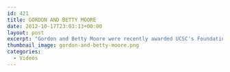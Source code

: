 ```yaml
---
id: 421
title: GORDON AND BETTY MOORE
date: 2012-10-17T23:03:13+00:00
layout: post
excerpt: "Gordon and Betty Moore were recently awarded UCSC's Foundation Medal for their philanthropic leadership in support of science and the environment."
thumbnail_image: gordon-and-betty-moore.png
categories:
  - Videos
---
```

